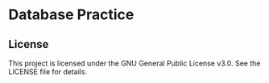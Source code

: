 # Database Practice


## License

This project is licensed under the GNU General Public License v3.0. See the LICENSE file for details.
